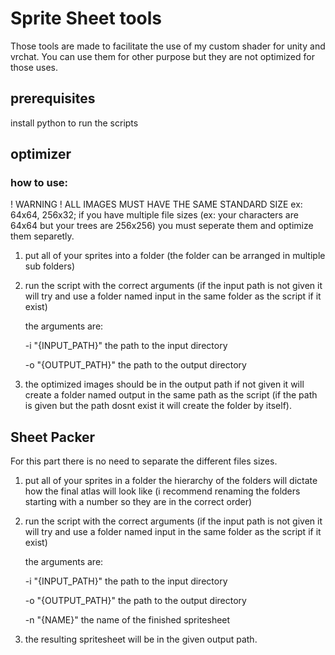 # Sprite Sheet tools

Those tools are made to facilitate the use of my custom shader for unity and vrchat. You can use them for other purpose but they are not optimized for those uses.

## prerequisites

install python to run the scripts

## optimizer

### how to use:

! WARNING ! ALL IMAGES MUST HAVE THE SAME STANDARD SIZE ex: 64x64, 256x32; if you have multiple file sizes (ex: your characters are 64x64 but your trees are 256x256) you must seperate them and optimize them separetly.

1. put all of your sprites into a folder (the folder can be arranged in multiple sub folders)

2. run the script with the correct arguments (if the input path is not given it will try and use a folder named input in the same folder as the script if it exist)

    the arguments are:
    
    -i "{INPUT_PATH}" the path to the input directory

    -o "{OUTPUT_PATH}" the path to the output directory

3. the optimized images should be in the output path if not given it will create a folder named output in the same path as the script (if the path is given but the path dosnt exist it will create the folder by itself).

## Sheet Packer

For this part there is no need to separate the different files sizes.

1. put all of your sprites in a folder the hierarchy of the folders will dictate how the final atlas will look like (i recommend renaming the folders starting with a number so they are in the correct order)

2. run the script with the correct arguments (if the input path is not given it will try and use a folder named input in the same folder as the script if it exist)

    the arguments are:
    
    -i "{INPUT_PATH}" the path to the input directory

    -o "{OUTPUT_PATH}" the path to the output directory

    -n "{NAME}" the name of the finished spritesheet

3. the resulting spritesheet will be in the given output path.